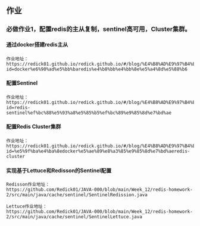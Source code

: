 ## 作业

### 必做作业1，配置redis的主从复制，sentinel高可用，Cluster集群。

#### 通过docker搭建redis主从
```
作业地址：https://redick01.github.io/redick.github.io/#/blog/%E4%B8%AD%E9%97%B4%E4%BB%B6/redis/redis_1?id=docker%e6%90%ad%e5%bb%baredis%e4%b8%bb%e4%bb%8e%e5%a4%8d%e5%88%b6
```
#### 配置Sentinel
```
作业地址：https://redick01.github.io/redick.github.io/#/blog/%E4%B8%AD%E9%97%B4%E4%BB%B6/redis/redis_1?id=redis-sentinel%ef%bc%88%e5%93%a8%e5%85%b5%ef%bc%89%e9%85%8d%e7%bd%ae
```

#### 配置Redis Cluster集群
```
作业地址：https://redick01.github.io/redick.github.io/#/blog/%E4%B8%AD%E9%97%B4%E4%BB%B6/redis/redis_1?id=%e5%9f%ba%e4%ba%8edocker%e5%ae%89%e8%a3%85%e9%85%8d%e7%bd%aeredis-cluster
```

#### 实现基于Lettuce和Redisson的Sentinel配置
```
Redisson作业地址：
https://github.com/Redick01/JAVA-000/blob/main/Week_12/redis-homework-2/src/main/java/cache/sentinel/SentinelRedission.java

Lettuce作业地址：
https://github.com/Redick01/JAVA-000/blob/main/Week_12/redis-homework-2/src/main/java/cache/sentinel/SentinelLettuce.java
```

